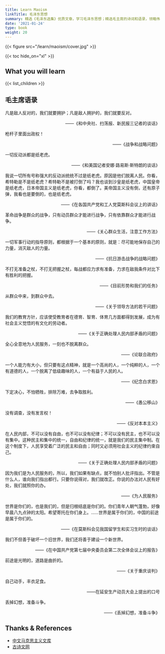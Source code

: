 ```yaml
---
title: Learn Maoism
linkTitle: 毛泽东思想
summary: 精选《毛泽东选集》优质文章，学习毛泽东思想；精选毛主席的诗词和语录，领略伟人的雄才大略。
date: '2021-01-24'
type: book
weight: 20
---
```


{{< figure src="/learn/maoism/cover.jpg" >}}

{{< toc hide_on="xl" >}}

## What you will learn

{{< list_children >}}

## 毛主席语录

凡是敌人反对的，我们就要拥护；凡是敌人拥护的，我们就要反对。

<p align="right">——《和中央社、扫荡报、新民报三记者的谈话》</p>

枪杆子里面出政权！

<p align="right">——《战争和战略问题》</p>

一切反动派都是纸老虎。

<p align="right">——《和美国记者安娜·路易斯·斯特朗的谈话》</p>

我说一切所有号称强大的反动派统统不过是纸老虎。原因是他们脱离人民。你看，希特勒是不是纸老虎？希特勒不是被打倒了吗？我也谈到沙皇是纸老虎，中国皇帝是纸老虎，日本帝国主义是纸老虎，你看，都倒了。美帝国主义没有倒，还有原子弹，我看也是要倒的，也是纸老虎。

<p align="right">——《在各国共产党和工人党莫斯科会议上的讲话》</p>

革命战争是群众的战争，只有动员群众才能进行战争，只有依靠群众才能进行战争。

<p align="right">——《关心群众生活，注意工作方法》</p>

一切军事行动的指导原则，都根据于一个基本的原则，就是：尽可能地保存自己的力量，消灭敌人的力量。

<p align="right">——《抗日游击战争的战略问题》</p>

不打无准备之杖，不打无把握之杖，每战都应力求有准备，力求在敌我条件对比下有胜利的把握。

<p align="right">——《目前形势和我们的任务》</p>

从群众中来，到群众中去。

<p align="right">——《关于领导方法的若干问题》</p>

我们的教育方针，应该使受教育者在德育、智育、体育几方面都得到发展，成为有社会主义觉悟的有文化的劳动者。

<p align="right">——《关于正确处理人民内部矛盾的问题》</p>

全心全意地为人民服务，一刻也不脱离群众。

<p align="right">——《论联合政府》</p>

一个人能力有大小，但只要有这点精神，就是一个高尚的人，一个纯粹的人，一个有道德的人，一个脱离了低级趣味的人，一个有益于人民的人。

<p align="right">——《纪念白求恩》</p>

下定决心，不怕牺牲，排除万难，去争取胜利。

<p align="right">——《愚公移山》</p>

没有调查，没有发言权！

<p align="right">——《反对本本主义》</p>

在人民内部，不可以没有自由，也不可以没有纪律；不可以没有民主，也不可以没有集中。这种民主和集中的统一，自由和纪律的统一，就是我们的民主集中制。在这个制度下，人民享受着广泛的民主和自由；同时又必须用社会主义的纪律约束自己。

<p align="right">——《关于正确处理人民内部矛盾的问题》</p>

因为我们是为人民服务的，所以，我们如果有缺点，就不怕别人批评指出。不管是什么人，谁向我们指出都行。只要你说得对，我们就改正。你说的办法对人民有好处，我们就照你的办。

<p align="right">——《为人民服务》</p>

世界是你们的，也是我们的，但是归根结底是你们的。你们青年人朝气蓬勃，好像早晨八九点钟的太阳。希望寄托在你们身上。……世界是属于你们的，中国的前途是属于你们的。

<p align="right">——《在莫斯科会见我国留学生和实习生时的谈话》</p>

我们不但善于破坏一个旧世界，我们还将善于建设一个新世界。

<p align="right">——《在中国共产党第七届中央委员会第二次全体会议上的报告》</p>

前途是光明的，道路是曲折的。

<p align="right">——《关于重庆谈判》</p>

自己动手，丰衣足食。

<p align="right">——在延安生产动员大会上提出的口号</p>

丢掉幻想，准备斗争。

<p align="right">——《丢掉幻想，准备斗争》</p>

## Thanks & References

- [中文马克思主义文库](https://www.marxists.org/chinese/index.html)
- [古诗文网](https://www.gushiwen.cn/)